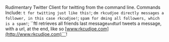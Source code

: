 Rudimentary Twitter Client for twitting from the command line.
Commands Include: ```t for twitting just like this!```; ```dm rkcudjoe directly messages a follower, in this case rkcudjoe!```; ```spam for dming all followers, which is a spam!```; ``ftl retrieves all friends last message``` and ```turl tweets a message, with a url, at the end, like so [www.rkcudjoe.com](http://www.rkcudjoe.com)```!
